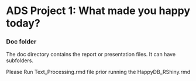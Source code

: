 # ADS Project 1: What made you happy today?
### Doc folder

The doc directory contains the report or presentation files. It can have subfolders.  

Please Run Text_Processing.rmd file prior running the HappyDB_RShiny.rmd
